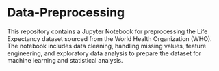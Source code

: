 # Data-Preprocessing
This repository contains a Jupyter Notebook for preprocessing the Life Expectancy dataset sourced from the World Health Organization (WHO). The notebook includes data cleaning, handling missing values, feature engineering, and exploratory data analysis to prepare the dataset for machine learning and statistical analysis.
